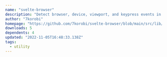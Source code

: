 ```yaml
---
name: "svelte-browser"
description: "Detect browser, device, viewport, and keypress events in Svelte."
author: "7korobi"
homepage: "https://github.com/7korobi/svelte-browser/blob/main/src/lib/"
downloads: 5
dependents: 4
updated: "2022-11-05T16:48:33.138Z"
tags: 
  - utility
---
```

